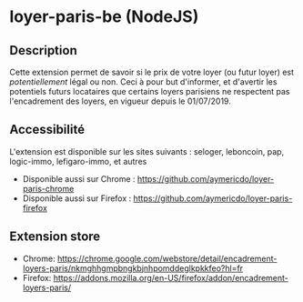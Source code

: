 # loyer-paris-be (NodeJS)

## Description

Cette extension permet de savoir si le prix de votre loyer (ou futur loyer) est *potentiellement* légal ou non.
Ceci à pour but d'informer, et d'avertir les potentiels futurs locataires que certains loyers parisiens ne respectent pas l'encadrement des loyers, en vigueur depuis le 01/07/2019.

## Accessibilité

L'extension est disponible sur les sites suivants : seloger, leboncoin, pap, logic-immo, lefigaro-immo, et autres

* Disponible aussi sur Chrome : https://github.com/aymericdo/loyer-paris-chrome
* Disponible aussi sur Firefox : https://github.com/aymericdo/loyer-paris-firefox

## Extension store
* Chrome: https://chrome.google.com/webstore/detail/encadrement-loyers-paris/nkmghhgmpbngkbjnhpomddeglkpkkfeo?hl=fr
* Firefox: https://addons.mozilla.org/en-US/firefox/addon/encadrement-loyers-paris/
